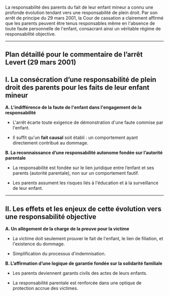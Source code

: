 La responsabilité des parents du fait de leur enfant mineur a connu une profonde évolution tendant vers une responsabilité de plein droit. Par son arrêt de principe du 29 mars 2001, la Cour de cassation a clairement affirmé que les parents peuvent être tenus responsables même en l'absence de toute faute personnelle de l'enfant, consacrant ainsi un véritable régime de responsabilité objective.

---

## **Plan détaillé pour le commentaire de l’arrêt Levert (29 mars 2001)**

## **I. La consécration d’une responsabilité de plein droit des parents pour les faits de leur enfant mineur**

**A. L'indifférence de la faute de l'enfant dans l'engagement de la responsabilité**

- L'arrêt écarte toute exigence de démonstration d'une faute commise par l'enfant.
    
- Il suffit qu'un **fait causal** soit établi : un comportement ayant directement contribué au dommage.
    

**B. La reconnaissance d’une responsabilité autonome fondée sur l’autorité parentale**

- La responsabilité est fondée sur le lien juridique entre l’enfant et ses parents (autorité parentale), non sur un comportement fautif.
    
- Les parents assument les risques liés à l'éducation et à la surveillance de leur enfant.
    

---

## **II. Les effets et les enjeux de cette évolution vers une responsabilité objective**

**A. Un allègement de la charge de la preuve pour la victime**

- La victime doit seulement prouver le fait de l'enfant, le lien de filiation, et l'existence du dommage.
    
- Simplification du processus d'indemnisation.
    

**B. L’affirmation d’une logique de garantie fondée sur la solidarité familiale**

- Les parents deviennent garants civils des actes de leurs enfants.
    
- La responsabilité parentale est renforcée dans une optique de protection accrue des victimes.
    
